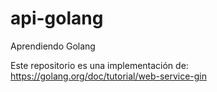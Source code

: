 # api-golang
Aprendiendo Golang

Este repositorio es una implementación de: https://golang.org/doc/tutorial/web-service-gin
